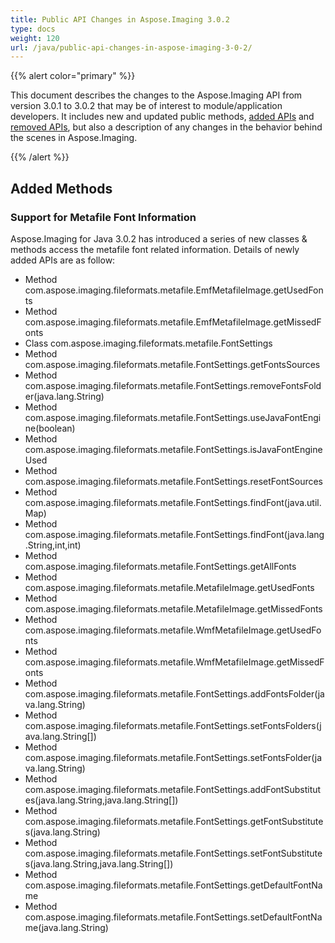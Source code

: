 ```yaml
---
title: Public API Changes in Aspose.Imaging 3.0.2
type: docs
weight: 120
url: /java/public-api-changes-in-aspose-imaging-3-0-2/
---
```


{{% alert color="primary" %}} 

This document describes the changes to the Aspose.Imaging API from version 3.0.1 to 3.0.2 that may be of interest to module/application developers. It includes new and updated public methods, [added APIs](/imaging/java/public-api-changes-in-aspose-imaging-3-0-2-html/) and [removed APIs](/imaging/java/public-api-changes-in-aspose-imaging-3-0-2-html/), but also a description of any changes in the behavior behind the scenes in Aspose.Imaging.

{{% /alert %}} 
## **Added Methods**
### **Support for Metafile Font Information**
Aspose.Imaging for Java 3.0.2 has introduced a series of new classes & methods access the metafile font related information. Details of newly added APIs are as follow:

- Method com.aspose.imaging.fileformats.metafile.EmfMetafileImage.getUsedFonts
- Method com.aspose.imaging.fileformats.metafile.EmfMetafileImage.getMissedFonts
- Class com.aspose.imaging.fileformats.metafile.FontSettings
- Method com.aspose.imaging.fileformats.metafile.FontSettings.getFontsSources
- Method com.aspose.imaging.fileformats.metafile.FontSettings.removeFontsFolder(java.lang.String)
- Method com.aspose.imaging.fileformats.metafile.FontSettings.useJavaFontEngine(boolean)
- Method com.aspose.imaging.fileformats.metafile.FontSettings.isJavaFontEngineUsed
- Method com.aspose.imaging.fileformats.metafile.FontSettings.resetFontSources
- Method com.aspose.imaging.fileformats.metafile.FontSettings.findFont(java.util.Map)
- Method com.aspose.imaging.fileformats.metafile.FontSettings.findFont(java.lang.String,int,int)
- Method com.aspose.imaging.fileformats.metafile.FontSettings.getAllFonts
- Method com.aspose.imaging.fileformats.metafile.MetafileImage.getUsedFonts
- Method com.aspose.imaging.fileformats.metafile.MetafileImage.getMissedFonts
- Method com.aspose.imaging.fileformats.metafile.WmfMetafileImage.getUsedFonts
- Method com.aspose.imaging.fileformats.metafile.WmfMetafileImage.getMissedFonts
- Method com.aspose.imaging.fileformats.metafile.FontSettings.addFontsFolder(java.lang.String)
- Method com.aspose.imaging.fileformats.metafile.FontSettings.setFontsFolders(java.lang.String[])
- Method com.aspose.imaging.fileformats.metafile.FontSettings.setFontsFolder(java.lang.String)
- Method com.aspose.imaging.fileformats.metafile.FontSettings.addFontSubstitutes(java.lang.String,java.lang.String[])
- Method com.aspose.imaging.fileformats.metafile.FontSettings.getFontSubstitutes(java.lang.String)
- Method com.aspose.imaging.fileformats.metafile.FontSettings.setFontSubstitutes(java.lang.String,java.lang.String[])
- Method com.aspose.imaging.fileformats.metafile.FontSettings.getDefaultFontName
- Method com.aspose.imaging.fileformats.metafile.FontSettings.setDefaultFontName(java.lang.String)
